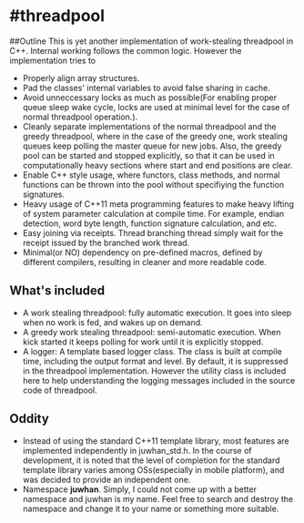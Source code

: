 # #threadpool

##Outline
This is yet another implementation of work-stealing threadpool in C++. Internal working follows the common logic. However the implementation tries to

- Properly align array structures.
- Pad the classes' internal variables to avoid false sharing in cache.
- Avoid unneccessary locks as much as possible(For enabling proper queue sleep wake cycle, locks are used at minimal level for the case of normal threadpool operation.).
- Cleanly separate implementations of the normal threadpool and the greedy threadpool, where in the case of the greedy one, work stealing queues keep polling the master queue for new jobs. Also, the greedy pool can be started and stopped explicitly, so that it can be used in computationally heavy sections where start and end positions are clear.
- Enable C++ style usage, where functors, class methods, and normal functions can be thrown into the pool without specifiying the function signatures.
- Heavy usage of C++11 meta programming features to make heavy lifting of system parameter calculation at compile time. For example, endian detection, word byte length, function signature calculation, and etc.
- Easy joining via receipts. Thread branching thread simply wait for the receipt issued by the branched work thread.
- Minimal(or NO) dependency on pre-defined macros, defined by different compilers, resulting in cleaner and more readable code.

## What's included
* A work stealing threadpool: fully automatic execution. It goes into sleep when no work is fed, and wakes up on demand.
* A greedy work stealing threadpool: semi-automatic execution. When kick started it keeps polling for work until it is explicitly stopped.
* A logger: A template based logger class. The class is built at compile time, including the output format and level. By default, it is suppressed in the threadpool implementation. However the utility class is included here to help understanding the logging messages included in the source code of threadpool.

## Oddity
* Instead of using the standard C++11 template library, most features are implemented independently in juwhan_std.h. In the course of development, it is noted that the level of completion for the standard template library varies among OSs(especially in mobile platform), and was decided to provide an independent one.
* Namespace **juwhan**. Simply, I could not come up with a better namespace and juwhan is my name. Feel free to search and destroy the namespace and change it to your name or something more suitable.
